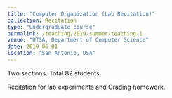 ```yaml
---
title: "Computer Organization (Lab Recitation)"
collection: Recitation 
type: "Undergraduate course"
permalink: /teaching/2019-summer-teaching-1
venue: "UTSA, Department of Computer Science"
date: 2019-06-01
location: "San Antonio, USA"
---
```


Two sections. Total 82 students. 

Recitation for lab experiments and Grading homework.
